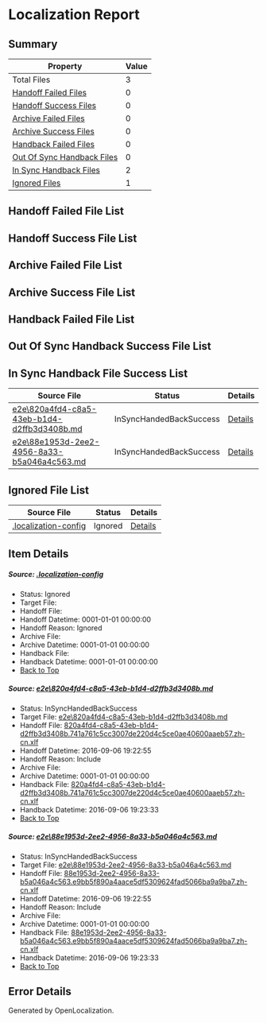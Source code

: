 # <a name='report-top'></a> Localization Report

## Summary
 Property | Value 
 -------- | ----- 
 Total Files | 3
[ Handoff Failed Files ](#handoff-failed-list)| 0
[ Handoff Success Files ](#handoff-success-list)| 0
[ Archive Failed Files ](#archive-failed-list)| 0
[ Archive Success Files ](#archive-success-list)| 0
[ Handback Failed Files ](#handback-failed-list)| 0
[ Out Of Sync Handback Files ](#outofsync-handback-success-list)| 0
[ In Sync Handback Files ](#insync-handback-success-list)| 2
[ Ignored Files ](#ignored-list)| 1

## <a name='handoff-failed-list'></a> Handoff Failed File List

## <a name='handoff-success-list'></a> Handoff Success File List

## <a name='archive-failed-list'></a> Archive Failed File List

## <a name='archive-success-list'></a> Archive Success File List

## <a name='handback-failed-list'></a> Handback Failed File List

## <a name='outofsync-handback-success-list'></a> Out Of Sync Handback Success File List

## <a name='insync-handback-success-list'></a> In Sync Handback File Success List
 Source File | Status | Details 
 ----------- | ------ | ------- 
 [e2e\820a4fd4-c8a5-43eb-b1d4-d2ffb3d3408b.md](https://github.com/OpenLocalizationTestOrg/ol-test0/blob/5667979eb34d41b2a18ae2ea26742558d1d52bfc/e2e/820a4fd4-c8a5-43eb-b1d4-d2ffb3d3408b.md) | InSyncHandedBackSuccess | [Details](#489b56ac3023e76c9b99ff2d1d7159039a66d9f31)
 [e2e\88e1953d-2ee2-4956-8a33-b5a046a4c563.md](https://github.com/OpenLocalizationTestOrg/ol-test0/blob/5667979eb34d41b2a18ae2ea26742558d1d52bfc/e2e/88e1953d-2ee2-4956-8a33-b5a046a4c563.md) | InSyncHandedBackSuccess | [Details](#1ccae962258a656e715c83a55516b6ffc6dac1ae2)

## <a name='ignored-list'></a> Ignored File List
 Source File | Status | Details 
 ----------- | ------ | ------- 
 [.localization-config](https://github.com/OpenLocalizationTestOrg/ol-test0/blob/5667979eb34d41b2a18ae2ea26742558d1d52bfc/.localization-config) | Ignored | [Details](#3d4f252ac210baf56311d7e97dcc2db10974dbd20)

## Item Details
##### <a name='3d4f252ac210baf56311d7e97dcc2db10974dbd20'></a> Source: [.localization-config](https://github.com/OpenLocalizationTestOrg/ol-test0/blob/5667979eb34d41b2a18ae2ea26742558d1d52bfc/.localization-config)
* Status: Ignored
* Target File: 
* Handoff File: 
* Handoff Datetime: 0001-01-01 00:00:00
* Handoff Reason: Ignored
* Archive File: 
* Archive Datetime: 0001-01-01 00:00:00
* Handback File: 
* Handback Datetime: 0001-01-01 00:00:00
* [Back to Top](#report-top)

##### <a name='489b56ac3023e76c9b99ff2d1d7159039a66d9f31'></a> Source: [e2e\820a4fd4-c8a5-43eb-b1d4-d2ffb3d3408b.md](https://github.com/OpenLocalizationTestOrg/ol-test0/blob/5667979eb34d41b2a18ae2ea26742558d1d52bfc/e2e/820a4fd4-c8a5-43eb-b1d4-d2ffb3d3408b.md)
* Status: InSyncHandedBackSuccess
* Target File: [e2e\820a4fd4-c8a5-43eb-b1d4-d2ffb3d3408b.md](https://github.com/OpenLocalizationTestOrg/ol-test0-zhcn/blob/3315fdcf481fde866741d3c909df668a8216736f/e2e/820a4fd4-c8a5-43eb-b1d4-d2ffb3d3408b.md)
* Handoff File: [820a4fd4-c8a5-43eb-b1d4-d2ffb3d3408b.741a761c5cc3007de220d4c5ce0ae40600aaeb57.zh-cn.xlf](https://github.com/OpenLocalizationTestOrg/ol-test0-handoff/blob/07718ad173a20abfe83caece0af7bfb26b975965/ol-handoff/OpenLocalizationTestOrg/ol-test0-zhcn/ci/ht/820a4fd4-c8a5-43eb-b1d4-d2ffb3d3408b.741a761c5cc3007de220d4c5ce0ae40600aaeb57.zh-cn.xlf)
* Handoff Datetime: 2016-09-06 19:22:55
* Handoff Reason: Include
* Archive File: 
* Archive Datetime: 0001-01-01 00:00:00
* Handback File: [820a4fd4-c8a5-43eb-b1d4-d2ffb3d3408b.741a761c5cc3007de220d4c5ce0ae40600aaeb57.zh-cn.xlf](https://github.com/OpenLocalizationTestOrg/ol-test0-handback/blob/98b4804fc1a57c964956a73350adc7a60846fd9b/ol-handback/OpenLocalizationTestOrg/ol-test0-zhcn/ci/ht/820a4fd4-c8a5-43eb-b1d4-d2ffb3d3408b.741a761c5cc3007de220d4c5ce0ae40600aaeb57.zh-cn.xlf)
* Handback Datetime: 2016-09-06 19:23:33
* [Back to Top](#report-top)

##### <a name='1ccae962258a656e715c83a55516b6ffc6dac1ae2'></a> Source: [e2e\88e1953d-2ee2-4956-8a33-b5a046a4c563.md](https://github.com/OpenLocalizationTestOrg/ol-test0/blob/5667979eb34d41b2a18ae2ea26742558d1d52bfc/e2e/88e1953d-2ee2-4956-8a33-b5a046a4c563.md)
* Status: InSyncHandedBackSuccess
* Target File: [e2e\88e1953d-2ee2-4956-8a33-b5a046a4c563.md](https://github.com/OpenLocalizationTestOrg/ol-test0-zhcn/blob/3315fdcf481fde866741d3c909df668a8216736f/e2e/88e1953d-2ee2-4956-8a33-b5a046a4c563.md)
* Handoff File: [88e1953d-2ee2-4956-8a33-b5a046a4c563.e9bb5f890a4aace5df5309624fad5066ba9a9ba7.zh-cn.xlf](https://github.com/OpenLocalizationTestOrg/ol-test0-handoff/blob/07718ad173a20abfe83caece0af7bfb26b975965/ol-handoff/OpenLocalizationTestOrg/ol-test0-zhcn/ci/ht/88e1953d-2ee2-4956-8a33-b5a046a4c563.e9bb5f890a4aace5df5309624fad5066ba9a9ba7.zh-cn.xlf)
* Handoff Datetime: 2016-09-06 19:22:55
* Handoff Reason: Include
* Archive File: 
* Archive Datetime: 0001-01-01 00:00:00
* Handback File: [88e1953d-2ee2-4956-8a33-b5a046a4c563.e9bb5f890a4aace5df5309624fad5066ba9a9ba7.zh-cn.xlf](https://github.com/OpenLocalizationTestOrg/ol-test0-handback/blob/98b4804fc1a57c964956a73350adc7a60846fd9b/ol-handback/OpenLocalizationTestOrg/ol-test0-zhcn/ci/ht/88e1953d-2ee2-4956-8a33-b5a046a4c563.e9bb5f890a4aace5df5309624fad5066ba9a9ba7.zh-cn.xlf)
* Handback Datetime: 2016-09-06 19:23:33
* [Back to Top](#report-top)


## Error Details

Generated by OpenLocalization.
